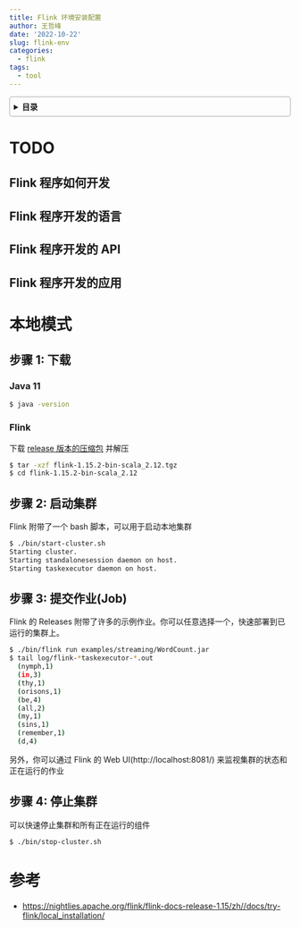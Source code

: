 ```yaml
---
title: Flink 环境安装配置
author: 王哲峰
date: '2022-10-22'
slug: flink-env
categories:
  - flink
tags:
  - tool
---
```


<style>
details {
    border: 1px solid #aaa;
    border-radius: 4px;
    padding: .5em .5em 0;
}
summary {
    font-weight: bold;
    margin: -.5em -.5em 0;
    padding: .5em;
}
details[open] {
    padding: .5em;
}
details[open] summary {
    border-bottom: 1px solid #aaa;
    margin-bottom: .5em;
}
</style>

<details><summary>目录</summary><p>

- [TODO](#todo)
  - [Flink 程序如何开发](#flink-程序如何开发)
  - [Flink 程序开发的语言](#flink-程序开发的语言)
  - [Flink 程序开发的 API](#flink-程序开发的-api)
  - [Flink 程序开发的应用](#flink-程序开发的应用)
- [本地模式](#本地模式)
  - [步骤 1: 下载](#步骤-1-下载)
    - [Java 11](#java-11)
    - [Flink](#flink)
  - [步骤 2: 启动集群](#步骤-2-启动集群)
  - [步骤 3: 提交作业(Job)](#步骤-3-提交作业job)
  - [步骤 4: 停止集群](#步骤-4-停止集群)
- [参考](#参考)
</p></details><p></p>

# TODO

## Flink 程序如何开发

## Flink 程序开发的语言

## Flink 程序开发的 API

## Flink 程序开发的应用


# 本地模式

## 步骤 1: 下载

### Java 11

```bash
$ java -version
```

### Flink

下载 [release 版本的压缩包](https://flink.apache.org/zh/downloads.html) 并解压 

```bash
$ tar -xzf flink-1.15.2-bin-scala_2.12.tgz
$ cd flink-1.15.2-bin-scala_2.12
```

## 步骤 2: 启动集群

Flink 附带了一个 bash 脚本，可以用于启动本地集群

```bash
$ ./bin/start-cluster.sh
Starting cluster.
Starting standalonesession daemon on host.
Starting taskexecutor daemon on host.
```

## 步骤 3: 提交作业(Job)

Flink 的 Releases 附带了许多的示例作业。你可以任意选择一个，快速部署到已运行的集群上。

```bash
$ ./bin/flink run examples/streaming/WordCount.jar
$ tail log/flink-*taskexecutor-*.out
  (nymph,1)
  (in,3)
  (thy,1)
  (orisons,1)
  (be,4)
  (all,2)
  (my,1)
  (sins,1)
  (remember,1)
  (d,4)
```

另外，你可以通过 Flink 的 Web UI(http://localhost:8081/) 来监视集群的状态和正在运行的作业

## 步骤 4: 停止集群

可以快速停止集群和所有正在运行的组件

```bash
$ ./bin/stop-cluster.sh
```

# 参考

* https://nightlies.apache.org/flink/flink-docs-release-1.15/zh//docs/try-flink/local_installation/